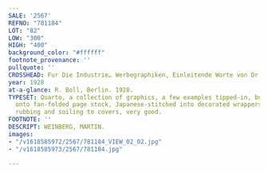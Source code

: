 ```yaml
---
SALE: '2567'
REFNO: "781184"
LOT: "82"
LOW: "300"
HIGH: "400"
background_color: "#ffffff"
footnote_provenance: ''
pullquote: ''
CROSSHEAD: Fur Die Industrie… Werbegraphiken, Einleitende Worte von Dr. Erich Ritter.
year: 1928
at-a-glance: R. Boll, Berlin. 1928.
TYPESET: Quarto, a collection of graphics, a few examples tipped-in, but most printed
  onto fan-folded page stock, Japanese-stitched into decorated wrappers; moderate
  rubbing and soiling to covers, very good.
FOOTNOTE: ''
DESCRIPT: WEINBERG, MARTIN.
images:
- "/v1618585972/2567/781184_VIEW_02_02.jpg"
- "/v1618585973/2567/781184.jpg"

---
```

